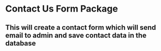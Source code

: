 # Contact Us Form Package

## This will create a contact form which will send email to admin and save contact data in the database
